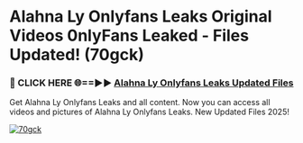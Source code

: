 # Alahna Ly Onlyfans Leaks Original Videos 0nlyFans Leaked - Files Updated! (70gck)

<h3>🔴 CLICK HERE 🌐==►► <a href="https://tinyurl.com/2wckxsce" rel="nofollow">Alahna Ly Onlyfans Leaks Updated Files</a></h3>

Get Alahna Ly Onlyfans Leaks and all content. Now you can access all videos and pictures of Alahna Ly Onlyfans Leaks. New Updated Files 2025!

[![70gck](https://i.imgur.com/AFduVYN.gif)](https://tinyurl.com/2wckxsce)
